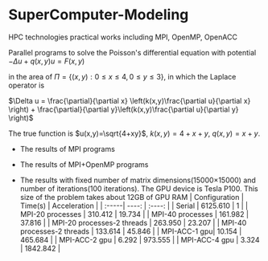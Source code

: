# SuperComputer-Modeling
HPC technologies practical works including MPI, OpenMP, OpenACC

Parallel programs to solve the Poisson's differential equation with potential $-\Delta u + q(x,y)u = F(x,y)$  

in the area of $\Pi = \{(x,y): 0 \leqslant x \leqslant 4, 0 \leqslant y \leqslant 3\}$, in which the Laplace operator is  

$\Delta u = \frac{\partial}{\partial x} \left(k(x,y)\frac{\partial u}{\partial x} \right) + \frac{\partial}{\partial y}\left(k(x,y)\frac{\partial u}{\partial y} \right)$

The true function is $u(x,y)=\sqrt{4+xy}$, $k(x,y) = 4 + x + y$, $q(x,y) = x + y$. 

- The results of MPI programs

- The results of MPI+OpenMP programs

- The results with fixed number of matrix dimensions(15000×15000) and number of iterations(100 iterations). The GPU device is Tesla P100. This size of the problem takes about 12GB of GPU RAM
| Configuration | Time(s) | Acceleration |
| :-----| ----: | :----: |
| Serial | 6125.610 | 1 |
| MPI-20 processes | 310.412 | 19.734 |
| MPI-40 processes | 161.982 | 37.816 |
| MPI-20 processes-2 threads | 263.950 | 23.207 |
| MPI-40 processes-2 threads | 133.614 | 45.846 |
| MPI-ACC-1 gpu| 10.154 | 465.684 |
| MPI-ACC-2 gpu | 6.292 | 973.555 |
| MPI-ACC-4 gpu | 3.324 | 1842.842 |

